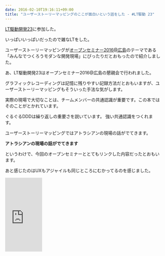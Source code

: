 ```yaml
---
date: 2016-02-10T19:16:11+09:00
title: "ユーザーストーリーマッピングのここが面白いという話をした - #LT駆動 23"
---
```


[LT駆動開発23](https://github.com/LTDD/Sessions/wiki/LT%E9%A7%86%E5%8B%95%E9%96%8B%E7%99%BA23)に参加した。

いっぱいいっぱいだったので雑なLTをした。

ユーザーストーリーマッピングが[オープンセミナー2016@広島](http://osh-web.github.io/2016/)のテーマである「みんなでつくろうモダンな開発現場」にぴったりだとおもったので紹介しました。

あ、LT駆動開発23はオープンセミナー2016@広島の懇親会で行われました。

<script async class="speakerdeck-embed" data-id="f0969477ee3f4e638eae4b1f6ef6cbdd" data-ratio="1.33333333333333" src="//speakerdeck.com/assets/embed.js"></script>


グラフィックレコーディングは記憶に残りやすい記録方法だとおもいますが、ユーザーストーリーマッピングもそういった手法な気がします。

実際の現場で大切なことは、チームメンバーの共通認識が重要です。この本ではそのことがとかれています。

ぐるぐるDDDは繰り返しの重要さを説いています。
強い共通認識をつくれます。

ユーザーストーリーマッピングではアトラシアンの現場の話がでてきます。

**アトラシアンの現場の話がでてきます**

というわけで、今回のオープンセミナーととてもリンクした内容だったとおもいます。

あと感じたのはUXもアジャイルも同じところにむかってるのを感じました。

<iframe src="http://rcm-fe.amazon-adsystem.com/e/cm?lt1=_blank&bc1=000000&IS2=1&bg1=FFFFFF&fc1=000000&lc1=0000FF&t=eiel-22&o=9&p=8&l=as4&m=amazon&f=ifr&ref=ss_til&asins=4873117321" style="width:120px;height:240px;" scrolling="no" marginwidth="0" marginheight="0" frameborder="0"></iframe>
